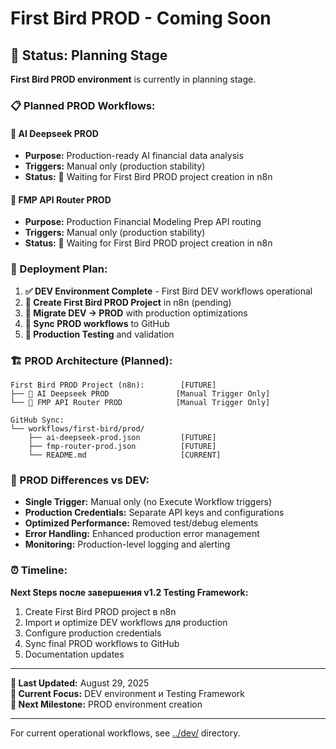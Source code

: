 # First Bird PROD - Coming Soon

## 🚧 Status: Planning Stage

**First Bird PROD environment** is currently in planning stage.

### 📋 Planned PROD Workflows:

#### 🤖 **AI Deepseek PROD** 
- **Purpose:** Production-ready AI financial data analysis
- **Triggers:** Manual only (production stability)
- **Status:** 🔄 Waiting for First Bird PROD project creation in n8n

#### 🔗 **FMP API Router PROD**
- **Purpose:** Production Financial Modeling Prep API routing
- **Triggers:** Manual only (production stability) 
- **Status:** 🔄 Waiting for First Bird PROD project creation in n8n

### 🎯 Deployment Plan:

1. **✅ DEV Environment Complete** - First Bird DEV workflows operational
2. **🔄 Create First Bird PROD Project** in n8n (pending)
3. **🔄 Migrate DEV → PROD** with production optimizations
4. **🔄 Sync PROD workflows** to GitHub
5. **🔄 Production Testing** and validation

### 🏗️ PROD Architecture (Planned):

```
First Bird PROD Project (n8n):        [FUTURE]
├── 🤖 AI Deepseek PROD               [Manual Trigger Only]
└── 🔗 FMP API Router PROD            [Manual Trigger Only]

GitHub Sync:
└── workflows/first-bird/prod/
    ├── ai-deepseek-prod.json         [FUTURE]  
    ├── fmp-router-prod.json          [FUTURE]
    └── README.md                     [CURRENT]
```

### 🔧 PROD Differences vs DEV:

- **Single Trigger:** Manual only (no Execute Workflow triggers)
- **Production Credentials:** Separate API keys and configurations
- **Optimized Performance:** Removed test/debug elements  
- **Error Handling:** Enhanced production error management
- **Monitoring:** Production-level logging and alerting

### ⏰ Timeline:

**Next Steps после завершения v1.2 Testing Framework:**
1. Create First Bird PROD project в n8n
2. Import и optimize DEV workflows для production
3. Configure production credentials
4. Sync final PROD workflows to GitHub
5. Documentation updates

---

**📅 Last Updated:** August 29, 2025  
**🎯 Current Focus:** DEV environment и Testing Framework  
**🚀 Next Milestone:** PROD environment creation

---

For current operational workflows, see [../dev/](../dev/) directory.
